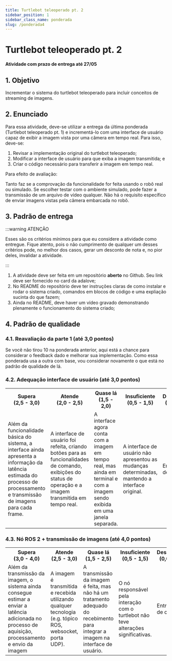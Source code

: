 ```yaml
---
title: Turtlebot teleoperado pt. 2
sidebar_position: 1
sidebar_class_name: ponderada
slug: /ponderada4
---
```


# Turtlebot teleoperado pt. 2

**Atividade com prazo de entrega até 27/05**

## 1. Objetivo

Incrementar o sistema do turtlebot teleoperado para incluir conceitos de
streaming de imagens.

## 2. Enunciado

Para essa atividade, deve-se utilizar a entrega da última ponderada (Turtlebot
teleoperado pt. 1) e incrementá-lo com uma interface de usuário capaz de exibir
a imagem vista por uma câmera em tempo real. Para isso, deve-se:

1. Revisar a implementação original do turtlebot teleoperado;
2. Modificar a interface de usuário para que exiba a imagem transmitida; e
3. Criar o código necessário para transferir a imagem em tempo real.

Para efeito de avaliação:

Tanto faz se a comprovação da funcionalidade for feita usando o robô real ou
simulado. Se escolher testar com o ambiente simulado, pode fazer a transmissão
de um arquivo de vídeo qualquer. Não há o requisito específico de enviar
imagens vistas pela câmera embarcada no robô.

## 3. Padrão de entrega

:::warning ATENÇÃO

Esses são os critérios mínimos para que eu considere a atividade como entregue.
Fique atento, pois o não cumprimento de qualquer um desses critérios pode, no
melhor dos casos, gerar um desconto de nota e, no pior deles, invalidar a
atividade.

:::

1. A atividade deve ser feita em um repositório **aberto** no Github. Seu link
deve ser fornecido no card da adalove;
2. No README do repositório deve ter instruções claras de como instalar e rodar o
sistema criado, comandos em blocos de código e uma expliação sucinta do que
fazem;
3. Ainda no README, deve haver um vídeo gravado demonstrando plenamente o
funcionamento do sistema criado;

## 4. Padrão de qualidade

### 4.1. Reavaliação da parte 1 (até 3,0 pontos)

Se você não tirou 10 na ponderada anterior, aqui está a chance para considerar
o feedback dado e melhorar sua implementação. Como essa ponderada usa a outra
com base, vou considerar novamente o que está no padrão de qualidade de lá.

### 4.2. Adequação interface de usuário (até 3,0 pontos)

<table>
  <tr>
    <th>Supera<br/>(2,5 - 3,0)</th>
    <th>Atende<br/>(2,0 - 2,5)</th>
    <th>Quase lá<br/>(1,5 - 2,0)</th>
    <th>Insuficiente<br/>(0,5 - 1,5)</th>
    <th>Desalinhado<br/>(0,0 - 0,5)</th>
  </tr>
  <tr>
    <td>Além da funcionalidade básica do sistema, a interface ainda apresenta a
    informação da latência estimada do processo de processamento e transmissão
    de imagens para cada frame.</td>
    <td>A interface de usuário foi refeita, criando botões para as
    funcionalidades de comando, exibições do status de operação e a imagem
    transmitida em tempo real.</td>
    <td>A interface agora conta com a imagem em tempo real, mas ainda em
    terminal e com a imagem sendo exibida em uma janela separada.</td>
    <td>A interface de usuário não apresentou as mudanças determinadas,
    mantendo a interface original.</td>
    <td>Entrega fora de contexto.</td>
  </tr>
</table>

### 4.3. Nó ROS 2 + transmissão de imagens (até 4,0 pontos)

<table>
  <tr>
    <th>Supera<br/>(3,0 - 4,0)</th>
    <th>Atende<br/>(2,5 - 3,0)</th>
    <th>Quase lá<br/>(1,5 - 2,5)</th>
    <th>Insuficiente<br/>(0,5 - 1,5)</th>
    <th>Desalinhado<br/>(0,0 - 0,5)</th>
  </tr>
  <tr>
    <td>Além da transmissão da imagem, o sistema ainda consegue estimar a
    enviar a latência adicionada no processo de aquisição, processamento e
    envio da imagem</td>
    <td>A imagem é transmitida e recebida utilizando qualquer tecnologia (e.g.
    tópico ROS, websocket, porta UDP).</td>
    <td>A transmissão da imagem é feita, mas não há um tratamento adequado do
    recebimento para integrar a imagem na interface de usuário.</td>
    <td>O nó responsável pela interação com o turtlebot não teve alterações
    significativas.</td>
    <td>Entrega fora de contexto.</td>
  </tr>
</table>
